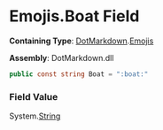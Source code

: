 # Emojis\.Boat Field

**Containing Type**: [DotMarkdown](../../README.md)\.[Emojis](../README.md)

**Assembly**: DotMarkdown\.dll

```csharp
public const string Boat = ":boat:"
```

### Field Value

System\.[String](https://docs.microsoft.com/en-us/dotnet/api/system.string)